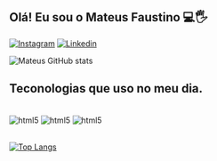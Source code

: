 
## Olá! Eu sou o Mateus Faustino 💻🖐

[![Instagram](https://img.shields.io/badge/Instagram-E4405F?style=for-the-badge&logo=instagram&logoColor=white)](https://www.instagram.com/m4teus_faustino/)
[![Linkedin](https://img.shields.io/badge/LinkedIn-0077B5?style=for-the-badge&logo=linkedin&logoColor=white)](https://www.linkedin.com/in/mateus-faustino/)

![Mateus GitHub stats](https://github-readme-stats.vercel.app/api?username=Mateus-Faustino&show_icons=true&theme=dracula)



## Teconologias que uso no meu dia.
<div style="display: inline_block"><br/>
  <img align="center" alt="html5" src="https://img.shields.io/badge/HTML5-E34F26?style=for-the-badge&logo=html5&logoColor=white" />
   <img align="center" alt="html5" src="https://img.shields.io/badge/CSS3-1572B6?style=for-the-badge&logo=css3&logoColor=whitelogoColor=white" />
    <img align="center" alt="html5" src="https://img.shields.io/badge/JavaScript-F7DF1E?style=for-the-badge&logo=javascript&logoColor=black" />
</div>
<br>

[![Top Langs](https://github-readme-stats.vercel.app/api/top-langs/?username=Mateus-Faustino&layout=compact)](https://github.com/anuraghazra/github-readme-stats)

